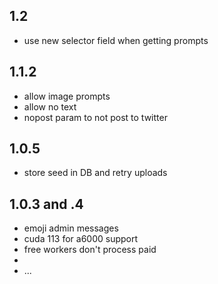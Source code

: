 ## 1.2

- use new selector field when getting prompts

## 1.1.2

- allow image prompts
- allow no text
- nopost param to not post to twitter
 
## 1.0.5

- store seed in DB and retry uploads

## 1.0.3 and .4

- emoji admin messages
- cuda 113 for a6000 support
- free workers don't process paid
- 
- ...
